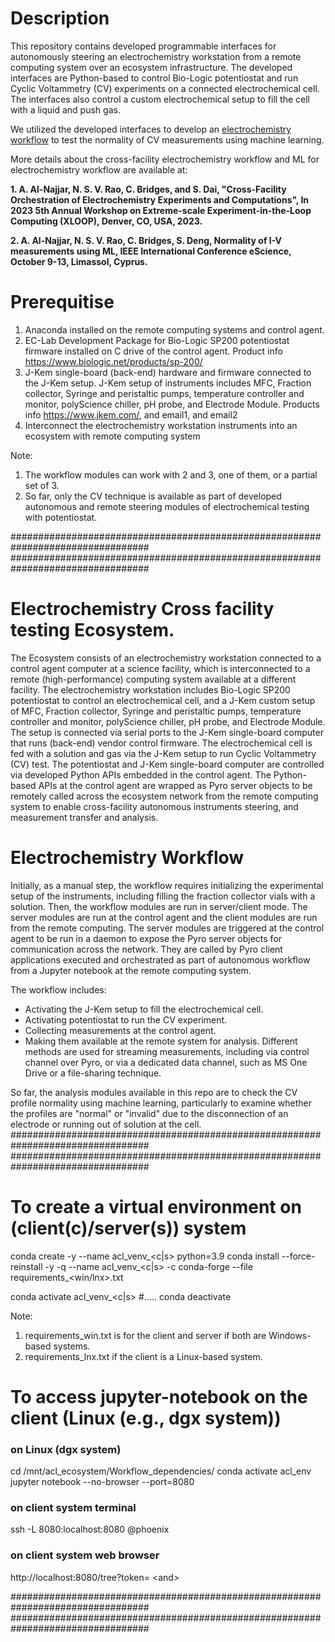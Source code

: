 
# Description

This repository contains developed programmable interfaces for autonomously steering an electrochemistry workstation from a remote computing system over an ecosystem infrastructure. The developed interfaces are Python-based to control Bio-Logic potentiostat and run Cyclic Voltammetry (CV) experiments on a connected electrochemical cell. The interfaces also control a custom electrochemical setup to fill the cell with a liquid and push gas.

We utilized the developed interfaces to develop an [electrochemistry workflow](https://github.com/aneesalnajjar/electrochemistry/blob/main/README.md#electrochemistry-workflow) to test the normality of CV measurements using machine learning.

More details about the cross-facility electrochemistry workflow and ML for electrochemistry workflow are available at:

  **1. A. Al-Najjar, N. S. V. Rao,  C. Bridges, and S. Dai, "Cross-Facility Orchestration of Electrochemistry Experiments and Computations", In 2023 5th Annual Workshop on Extreme-scale Experiment-in-the-Loop Computing (XLOOP), Denver, CO, USA, 2023.**

  **2. A. Al-Najjar, N. S. V. Rao, C. Bridges, S. Deng, Normality of I-V measurements using ML, IEEE International Conference eScience, October 9-13, Limassol, Cyprus.**


# Prerequitise

1. Anaconda installed on the remote computing systems and control agent.
2. EC-Lab Development Package for Bio-Logic SP200 potentiostat firmware installed on C drive of the control agent. Product info https://www.biologic.net/products/sp-200/
3. J-Kem single-board (back-end) hardware and firmware connected to the J-Kem setup. J-Kem setup of instruments includes MFC, Fraction collector, Syringe and peristaltic pumps, temperature controller and monitor, polyScience chiller, pH probe, and Electrode Module.
Products info https://www.jkem.com/, and email1, and email2
4. Interconnect the electrochemistry workstation instruments into an ecosystem with remote computing system

Note:
1. The workflow modules can work with 2 and 3, one of them, or a partial set of 3.
2. So far, only the CV technique is available as part of developed autonomous and remote steering modules of electrochemical testing with potentiostat.

#################################################################################
#################################################################################

# Electrochemistry Cross facility testing Ecosystem.
 
The Ecosystem consists of an electrochemistry workstation connected to a control agent computer at a science facility, which is interconnected to a remote (high-performance) computing system available at a different facility.
The electrochemistry workstation includes Bio-Logic SP200 potentiostat to control an electrochemical cell, and a J-Kem custom setup of MFC, Fraction collector, Syringe and peristaltic pumps, temperature controller and monitor, polyScience chiller, pH probe, and Electrode Module. The setup is connected via serial ports to the J-Kem single-board computer that runs (back-end) vendor control firmware.
The electrochemical cell is fed with a solution and gas via the J-Kem setup to run Cyclic Voltammetry (CV) test. 
The potentiostat and J-Kem single-board computer are controlled via developed Python APIs embedded in the control agent.
The Python-based APIs at the control agent are wrapped as Pyro server objects to be remotely called across the ecosystem network from the remote computing system to enable cross-facility autonomous instruments steering, and measurement transfer and analysis.
	
# Electrochemistry Workflow

Initially, as a manual step, the workflow requires initializing the experimental setup of the instruments, including filling the fraction collector vials with a solution. 
Then, the workflow modules are run in server/client mode. The server modules are run at the control agent and the client modules are run from the remote computing.
The server modules are triggered at the control agent to be run in a daemon to expose the Pyro server objects for communication across the network. They are called by Pyro client applications executed and orchestrated as part of autonomous workflow from a Jupyter notebook at the remote computing system.

The workflow includes:
  * Activating the J-Kem setup to fill the electrochemical cell.
  * Activating potentiostat to run the CV experiment.
  * Collecting measurements at the control agent.
  * Making them available at the remote system for analysis. Different methods are used for streaming measurements, including via control channel over Pyro, or via a dedicated data channel, such as MS One Drive or a file-sharing technique.

So far, the analysis modules available in this repo are to check the CV profile normality using machine learning, particularly to examine whether the profiles are "normal" or "invalid" due to the disconnection of an electrode or running out of solution at the cell.
#################################################################################
#################################################################################

# To create a virtual environment on (client(c)/server(s)) system
conda create -y --name acl_venv_<c|s> python=3.9
conda install --force-reinstall -y -q --name acl_venv_<c|s> -c conda-forge --file requirements_<win/lnx>.txt

conda activate acl_venv_<c|s>
#.....
conda deactivate

Note:
1. requirements_win.txt is for the client and server if both are Windows-based systems.
2. requirements_lnx.txt if the client is a Linux-based system.

# To access jupyter-notebook on the client (Linux (e.g., dgx system))
### on Linux (dgx system)
cd /mnt/acl_ecosystem/Workflow_dependencies/
conda activate acl_env
jupyter notebook --no-browser --port=8080

### on client system terminal
ssh -L 8080:localhost:8080 <user>@phoenix

### on client system web browser
http://localhost:8080/tree?token= &lt;and&gt;

#################################################################################
#################################################################################
